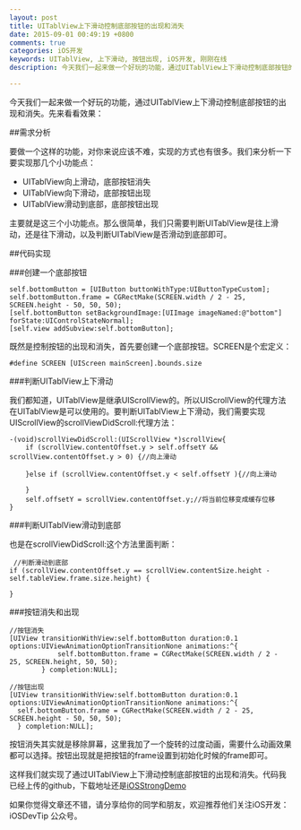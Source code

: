 ```yaml
---
layout: post
title: UITablView上下滑动控制底部按钮的出现和消失
date: 2015-09-01 00:49:19 +0800
comments: true
categories: iOS开发
keywords: UITablView, 上下滑动, 按钮出现, iOS开发, 刚刚在线
description: 今天我们一起来做一个好玩的功能，通过UITablView上下滑动控制底部按钮的出现和消失。

---
```


今天我们一起来做一个好玩的功能，通过UITablView上下滑动控制底部按钮的出现和消失。先来看看效果：


##需求分析

要做一个这样的功能，对你来说应该不难，实现的方式也有很多。我们来分析一下要实现那几个小功能点：

* UITablView向上滑动，底部按钮消失
* UITablView向下滑动，底部按钮出现
* UITablView滑动到底部，底部按钮出现

主要就是这三个小功能点。那么很简单，我们只需要判断UITablView是往上滑动，还是往下滑动，以及判断UITablView是否滑动到底部即可。

##代码实现

###创建一个底部按钮

	self.bottomButton = [UIButton buttonWithType:UIButtonTypeCustom];
    self.bottomButton.frame = CGRectMake(SCREEN.width / 2 - 25, SCREEN.height - 50, 50, 50);
    [self.bottomButton setBackgroundImage:[UIImage imageNamed:@"bottom"] forState:UIControlStateNormal];
    [self.view addSubview:self.bottomButton];
    
既然是控制按钮的出现和消失，首先要创建一个底部按钮。SCREEN是个宏定义：

	#define SCREEN [UIScreen mainScreen].bounds.size

###判断UITablView上下滑动

我们都知道，UITablView是继承UIScrollView的。所以UIScrollView的代理方法在UITablView是可以使用的。要判断UITablView上下滑动，我们需要实现UIScrollView的scrollViewDidScroll:代理方法：

	-(void)scrollViewDidScroll:(UIScrollView *)scrollView{
	    if (scrollView.contentOffset.y > self.offsetY && scrollView.contentOffset.y > 0) {//向上滑动
	       
	    }else if (scrollView.contentOffset.y < self.offsetY ){//向上滑动
	       
	    }
	    self.offsetY = scrollView.contentOffset.y;//将当前位移变成缓存位移
	}
<!--more-->

###判断UITablView滑动到底部

也是在scrollViewDidScroll:这个方法里面判断：

	 //判断滑动到底部
    if (scrollView.contentOffset.y == scrollView.contentSize.height - self.tableView.frame.size.height) {
        
    }
###按钮消失和出现

	//按钮消失
	[UIView transitionWithView:self.bottomButton duration:0.1 options:UIViewAnimationOptionTransitionNone animations:^{
	            self.bottomButton.frame = CGRectMake(SCREEN.width / 2 - 25, SCREEN.height, 50, 50);
	        } completion:NULL];
	        
	//按钮出现        
    [UIView transitionWithView:self.bottomButton duration:0.1 options:UIViewAnimationOptionTransitionNone animations:^{
      self.bottomButton.frame = CGRectMake(SCREEN.width / 2 - 25, SCREEN.height - 50, 50, 50);
	  } completion:NULL];

按钮消失其实就是移除屏幕，这里我加了一个旋转的过度动画，需要什么动画效果都可以选择。按钮出现就是把按钮的frame设置到初始化时候的frame即可。

这样我们就实现了通过UITablView上下滑动控制底部按钮的出现和消失。代码我已经上传的github，下载地址还是[iOSStrongDemo](https://github.com/worldligang/iOSStrongDemo)

如果你觉得文章还不错，请分享给你的同学和朋友，欢迎推荐他们关注iOS开发：iOSDevTip 公众号。